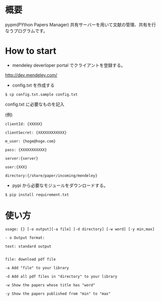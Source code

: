 # 概要
pypm(PYthon Papers Manager)
共有サーバーを用いて文献の管理、共有を行なうプログラムです。


# How to start
- mendeley deverloper portal でクライアントを登録する。

http://dev.mendeley.com/

- config.txt を作成する

`
$ cp config.txt.sample config.txt
`

config.txt に必要なものを記入

(例)

```
clientId: {XXXXX}

clientSecret: {XXXXXXXXXXXX}

m_user: {hoge@hoge.com}

pass: {XXXXXXXXXXX}

server:{server}

user:{XXX}

directory:{/share/paper/incoming/mendeley}
```


- pypi から必要なモジュールをダウンロードする。

`
$ pip install requirement.txt
`



# 使い方
```
usage: {} [-o output][-a file] [-d directory] [-w word] [-y min,max] 

- o Output format:

text: standard output
   

file: download pdf file

-a Add "file" to your library

-d Add all pdf files in "directory" to your library

-w Show the papers whose title has "word" 

-y Show the papers published from "min" to "max" 
```
